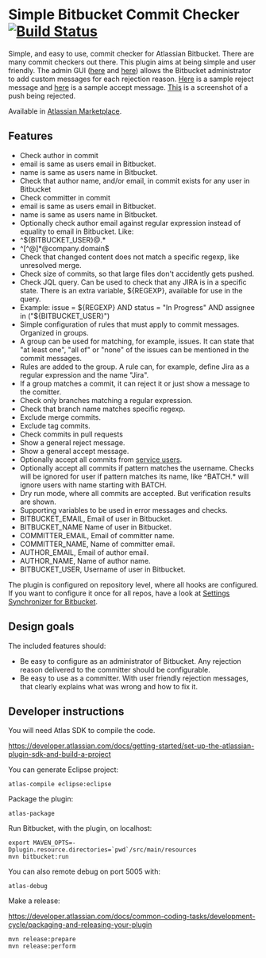 # Simple Bitbucket Commit Checker [![Build Status](https://travis-ci.org/tomasbjerre/simple-bitbucket-commit-checker.svg?branch=master)](https://travis-ci.org/tomasbjerre/simple-bitbucket-commit-checker)
Simple, and easy to use, commit checker for Atlassian Bitbucket. There are many commit checkers out there. This plugin aims at being simple and user friendly. The admin GUI ([here](https://raw.githubusercontent.com/tomasbjerre/simple-bitbucket-commit-checker/master/sandbox/admin_upper.png) and [here](https://raw.githubusercontent.com/tomasbjerre/simple-bitbucket-commit-checker/master/sandbox/admin_lower.png)) allows the Bitbucket administrator to add custom messages for each rejection reason. [Here](https://github.com/tomasbjerre/simple-bitbucket-commit-checker/blob/master/src/test/resources/testProdThatRejectResponseLooksGood.txt) is a sample reject message and [here](https://github.com/tomasbjerre/simple-bitbucket-commit-checker/blob/master/src/test/resources/testProdThatSuccessResponseLooksGood.txt) is a sample accept message. [This](https://raw.githubusercontent.com/tomasbjerre/simple-bitbucket-commit-checker/master/sandbox/config_and_reject.png) is a screenshot of a push being rejected.

Available in [Atlassian Marketplace](https://marketplace.atlassian.com/plugins/se.bjurr.sscc.sscc).

## Features
* Check author in commit
 * email is same as users email in Bitbucket.
 * name is same as users name in Bitbucket.
* Check that author name, and/or email, in commit exists for any user in Bitbucket
* Check committer in commit
 * email is same as users email in Bitbucket.
 * name is same as users name in Bitbucket.
* Optionally check author email against regular expression instead of equality to email in Bitbucket. Like:
 * ^${BITBUCKET_USER}@.*
 * ^[^@]*@company.domain$
* Check that changed content does not match a specific regexp, like unresolved merge.
* Check size of commits, so that large files don't accidently gets pushed.
* Check JQL query. Can be used to check that any JIRA is in a specific state. There is an extra variable, ${REGEXP}, available for use in the query.
 * Example: issue = ${REGEXP} AND status = "In Progress" AND assignee in ("${BITBUCKET_USER}")
* Simple configuration of rules that must apply to commit messages. Organized in groups.
 * A group can be used for matching, for example, issues. It can state that "at least one", "all of" or "none" of the issues can be mentioned in the commit messages.
 * Rules are added to the group. A rule can, for example, define Jira as a regular expression and the name "Jira".
 * If a group matches a commit, it can reject it or just show a message to the comitter.
* Check only branches matching a regular expression.
* Check that branch name matches specific regexp.
* Exclude merge commits.
* Exclude tag commits.
* Check commits in pull requests
* Show a general reject message.
* Show a general accept message.
* Optionally accept all commits from [service users](https://developer.atlassian.com/static/javadoc/bitbucket-server/4.0.3/api/reference/com/atlassian/bitbucket/user/UserType.html).
* Optionally accept all commits if pattern matches the username. Checks will be ignored for user if pattern matches its name, like ^BATCH.* will ignore users with name starting with BATCH.
* Dry run mode, where all commits are accepted. But verification results are shown.
* Supporting variables to be used in error messages and checks.
 * BITBUCKET_EMAIL, Email of user in Bitbucket.
 * BITBUCKET_NAME Name of user in Bitbucket.
 * COMMITTER_EMAIL, Email of committer name.
 * COMMITTER_NAME, Name of committer email.
 * AUTHOR_EMAIL, Email of author email.
 * AUTHOR_NAME, Name of author name.
 * BITBUCKET_USER, Username of user in Bitbucket.

The plugin is configured on repository level, where all hooks are configured. If you want to configure it once for all repos, have a look at [Settings Synchronizer for Bitbucket](https://github.com/tomasbjerre/settings-synchronizer-for-bitbucket-plugin).

## Design goals
The included features should:

* Be easy to configure as an administrator of Bitbucket. Any rejection reason delivered to the committer should be configurable.
* Be easy to use as a committer. With user friendly rejection messages, that clearly explains what was wrong and how to fix it.

## Developer instructions
You will need Atlas SDK to compile the code.

https://developer.atlassian.com/docs/getting-started/set-up-the-atlassian-plugin-sdk-and-build-a-project

You can generate Eclipse project:
```
atlas-compile eclipse:eclipse
```

Package the plugin:
```
atlas-package
```

Run Bitbucket, with the plugin, on localhost:
```
export MAVEN_OPTS=-Dplugin.resource.directories=`pwd`/src/main/resources
mvn bitbucket:run
```

You can also remote debug on port 5005 with:
```
atlas-debug
```

Make a release:

https://developer.atlassian.com/docs/common-coding-tasks/development-cycle/packaging-and-releasing-your-plugin
```
mvn release:prepare
mvn release:perform
```
